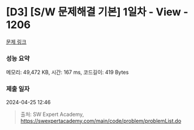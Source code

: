 # [D3] [S/W 문제해결 기본] 1일차 - View - 1206 

[문제 링크](https://swexpertacademy.com/main/code/problem/problemDetail.do?contestProbId=AV134DPqAA8CFAYh) 

### 성능 요약

메모리: 49,472 KB, 시간: 167 ms, 코드길이: 419 Bytes

### 제출 일자

2024-04-25 12:46



> 출처: SW Expert Academy, https://swexpertacademy.com/main/code/problem/problemList.do